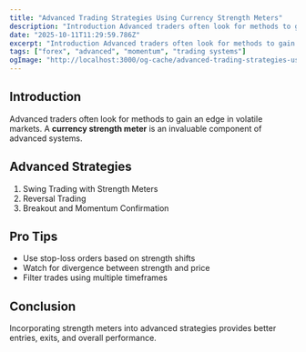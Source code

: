 ```yaml
---
title: "Advanced Trading Strategies Using Currency Strength Meters"
description: "Introduction Advanced traders often look for methods to gain an edge in volatile markets..."
date: "2025-10-11T11:29:59.786Z"
excerpt: "Introduction Advanced traders often look for methods to gain an edge in volatile markets. A currency strength meter is an invaluable component of advanced systems. Advanced Strategies 1. Swing Trading with Strength Meters 2. Reversal Trading 3. Breakout and Momentum Confirmation Pro Tips - Use stop-loss orders based on strength..."
tags: ["forex", "advanced", "momentum", "trading systems"]
ogImage: "http://localhost:3000/og-cache/advanced-trading-strategies-using-currency-strength-meters.jpg"
---
```

## Introduction

Advanced traders often look for methods to gain an edge in volatile markets. A **currency strength meter** is an invaluable component of advanced systems.

## Advanced Strategies

1. Swing Trading with Strength Meters  
2. Reversal Trading  
3. Breakout and Momentum Confirmation  

## Pro Tips

- Use stop-loss orders based on strength shifts  
- Watch for divergence between strength and price  
- Filter trades using multiple timeframes  

## Conclusion

Incorporating strength meters into advanced strategies provides better entries, exits, and overall performance.

